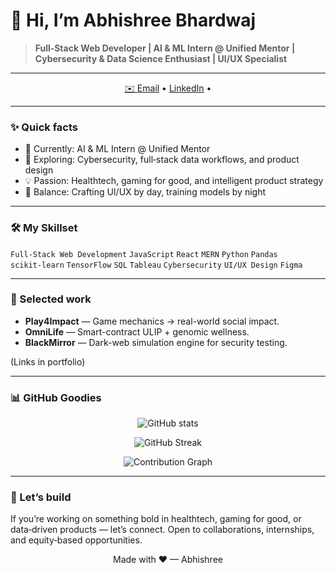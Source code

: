 # 👋 Hi, I’m Abhishree Bhardwaj

> **Full‑Stack Web Developer | AI & ML Intern @ Unified Mentor | Cybersecurity & Data Science Enthusiast | UI/UX Specialist**

---

<p align="center">
  <a href="abhishreebh.0208@gmail.com">✉️ Email</a> •
  <a href="[https://www.linkedin.com/in/your-linkedin](https://www.linkedin.com/in/abhishree-bhardwaj-302651249)">LinkedIn</a> •
</p>

---

### ✨ Quick facts

* 🔭 Currently: AI & ML Intern @ Unified Mentor
* 🌱 Exploring: Cybersecurity, full‑stack data workflows, and product design
* 💡 Passion: Healthtech, gaming for good, and intelligent product strategy
* 🎨 Balance: Crafting UI/UX by day, training models by night

---

### 🛠️ My Skillset

`Full‑Stack Web Development` `JavaScript` `React` `MERN` `Python` `Pandas` `scikit‑learn` `TensorFlow` `SQL` `Tableau` `Cybersecurity` `UI/UX Design` `Figma`

---

### 🔎 Selected work

* **Play4Impact** — Game mechanics → real-world social impact.
* **OmniLife** — Smart-contract ULIP + genomic wellness.
* **BlackMirror** — Dark-web simulation engine for security testing.

(Links in portfolio)

---

### 📊 GitHub Goodies

<p align="center">
  <img src="https://github-readme-stats.vercel.app/api?username=your-github-username&show_icons=true&theme=radical&hide_border=true" alt="GitHub stats"/>
</p>

<p align="center">
  <img src="https://github-readme-streak-stats.herokuapp.com/?user=your-github-username&theme=radical&hide_border=true" alt="GitHub Streak" />
</p>

<p align="center">
  <img src="https://github-readme-activity-graph.vercel.app/graph?username=your-github-username&bg_color=ffffff&color=000000&line=ff69b4&point=1e90ff&hide_border=true" alt="Contribution Graph"/>
</p>

---

### 🤝 Let’s build

If you’re working on something bold in healthtech, gaming for good, or data‑driven products — let’s connect. Open to collaborations, internships, and equity‑based opportunities.

<p align="center">Made with ❤ — Abhishree</p>
